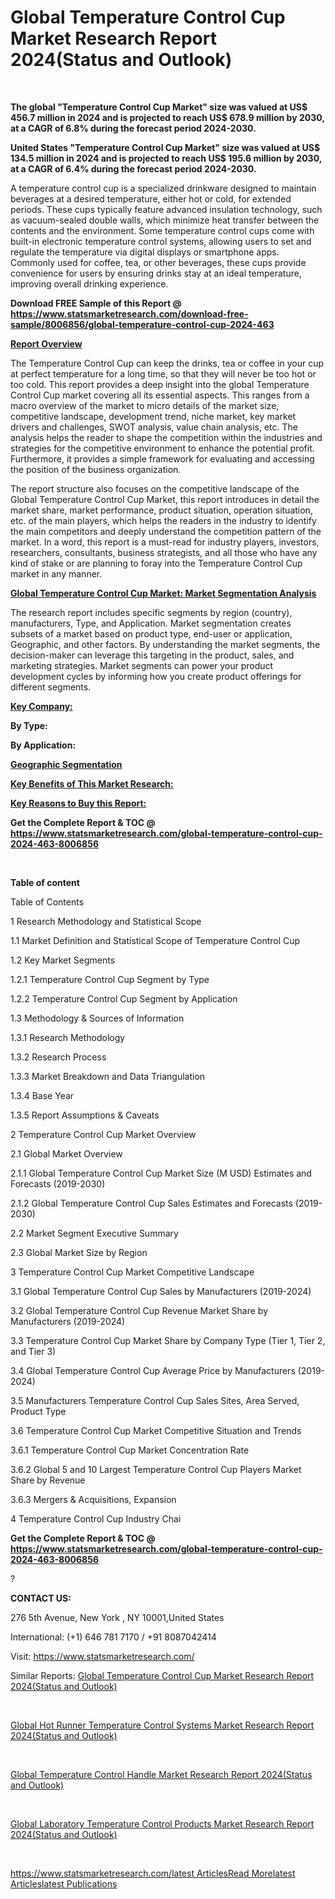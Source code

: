 <h1>Global Temperature Control Cup Market Research Report 2024(Status and Outlook)</h1><br/><p><strong>The global "Temperature Control Cup Market" size was valued at US$ 456.7 million in 2024 and is projected to reach US$ 678.9 million by 2030, at a <strong>CAGR</strong> of 6.8% during the forecast period 2024-2030.</strong></p>
 
 
 
 <p><strong>United States "Temperature Control Cup Market" size was valued at US$ 134.5 million in 2024 and is projected to reach US$ 195.6 million by 2030, at a <strong>CAGR</strong> of 6.4% during the forecast period 2024-2030.</strong></p>
 
 
 
 <p>A temperature control cup is a specialized drinkware designed to maintain beverages at a desired temperature, either hot or cold, for extended periods. These cups typically feature advanced insulation technology, such as vacuum-sealed double walls, which minimize heat transfer between the contents and the environment. Some temperature control cups come with built-in electronic temperature control systems, allowing users to set and regulate the temperature via digital displays or smartphone apps. Commonly used for coffee, tea, or other beverages, these cups provide convenience for users by ensuring drinks stay at an ideal temperature, improving overall drinking experience.</p>
 
 
 
 <p><strong>Download FREE Sample of this Report @ <a href="https://www.statsmarketresearch.com/download-free-sample/8006856/global-temperature-control-cup-2024-463">https://www.statsmarketresearch.com/download-free-sample/8006856/global-temperature-control-cup-2024-463</a></strong></p>
 
 
 
 <p><u><strong>Report Overview </strong></u></p>
 
 
 
 <p>The Temperature Control Cup can keep the drinks, tea or coffee in your cup at perfect temperature for a long time, so that they will never be too hot or too cold. This report provides a deep insight into the global Temperature Control Cup market covering all its essential aspects. This ranges from a macro overview of the market to micro details of the market size, competitive landscape, development trend, niche market, key market drivers and challenges, SWOT analysis, value chain analysis, etc. The analysis helps the reader to shape the competition within the industries and strategies for the competitive environment to enhance the potential profit. Furthermore, it provides a simple framework for evaluating and accessing the position of the business organization.</p>
 
 
 
 <p>The report structure also focuses on the competitive landscape of the Global Temperature Control Cup Market, this report introduces in detail the market share, market performance, product situation, operation situation, etc. of the main players, which helps the readers in the industry to identify the main competitors and deeply understand the competition pattern of the market. In a word, this report is a must-read for industry players, investors, researchers, consultants, business strategists, and all those who have any kind of stake or are planning to foray into the Temperature Control Cup market in any manner.</p>
 
 
 
 <p><u><strong>Global Temperature Control Cup Market: Market Segmentation Analysis </strong></u></p>
 
 
 
 <p>The research report includes specific segments by region (country), manufacturers, Type, and Application. Market segmentation creates subsets of a market based on product type, end-user or application, Geographic, and other factors. By understanding the market segments, the decision-maker can leverage this targeting in the product, sales, and marketing strategies. Market segments can power your product development cycles by informing how you create product offerings for different segments.</p>
 
 
 
 <p><u><strong>Key Company:</strong></u></p>
 
 
 
 <p><strong>By Type:</strong></p>
 
 
 
 <p><strong><strong>By Application</strong>:</strong></p>
 
 
 
 <p><u><strong>Geographic Segmentation</strong></u></p>
 
 
 
 <p><u><strong>Key Benefits of This Market Research:</strong></u></p>
 
 
 
 <p><u><strong>Key <strong>Reasons to Buy</strong> this Report:</strong></u></p>
 
 
 
 <div><b>Get the Complete Report & TOC @ <a href="https://www.statsmarketresearch.com/global-temperature-control-cup-2024-463-8006856">https://www.statsmarketresearch.com/global-temperature-control-cup-2024-463-8006856</a></b></div>
 
 
 
 <p><br />
 
 <b>Table of content</b></p>
 
 
 
 <p>Table of Contents<br />
 
 1 Research Methodology and Statistical Scope<br />
 
 1.1 Market Definition and Statistical Scope of Temperature Control Cup<br />
 
 1.2 Key Market Segments<br />
 
 1.2.1 Temperature Control Cup Segment by Type<br />
 
 1.2.2 Temperature Control Cup Segment by Application<br />
 
 1.3 Methodology & Sources of Information<br />
 
 1.3.1 Research Methodology<br />
 
 1.3.2 Research Process<br />
 
 1.3.3 Market Breakdown and Data Triangulation<br />
 
 1.3.4 Base Year<br />
 
 1.3.5 Report Assumptions & Caveats<br />
 
 2 Temperature Control Cup Market Overview<br />
 
 2.1 Global Market Overview<br />
 
 2.1.1 Global Temperature Control Cup Market Size (M USD) Estimates and Forecasts (2019-2030)<br />
 
 2.1.2 Global Temperature Control Cup Sales Estimates and Forecasts (2019-2030)<br />
 
 2.2 Market Segment Executive Summary<br />
 
 2.3 Global Market Size by Region<br />
 
 3 Temperature Control Cup Market Competitive Landscape<br />
 
 3.1 Global Temperature Control Cup Sales by Manufacturers (2019-2024)<br />
 
 3.2 Global Temperature Control Cup Revenue Market Share by Manufacturers (2019-2024)<br />
 
 3.3 Temperature Control Cup Market Share by Company Type (Tier 1, Tier 2, and Tier 3)<br />
 
 3.4 Global Temperature Control Cup Average Price by Manufacturers (2019-2024)<br />
 
 3.5 Manufacturers Temperature Control Cup Sales Sites, Area Served, Product Type<br />
 
 3.6 Temperature Control Cup Market Competitive Situation and Trends<br />
 
 3.6.1 Temperature Control Cup Market Concentration Rate<br />
 
 3.6.2 Global 5 and 10 Largest Temperature Control Cup Players Market Share by Revenue<br />
 
 3.6.3 Mergers & Acquisitions, Expansion<br />
 
 4 Temperature Control Cup Industry Chai</p>
 
 
 
 <div><b>Get the Complete Report & TOC @ <a href="https://www.statsmarketresearch.com/global-temperature-control-cup-2024-463-8006856">https://www.statsmarketresearch.com/global-temperature-control-cup-2024-463-8006856</a></b></div>
 
 
 
 <p>? </p>
 
 
 
 <p><b>CONTACT US:</b><br />
 
 276 5th Avenue, New York , NY 10001,United States<br />
 
 International: (+1) 646 781 7170 / +91 8087042414<br />
 
 Visit: <a href="https://www.statsmarketresearch.com/">https://www.statsmarketresearch.com/</a><br />
 
 Similar Reports: <a href="https://www.statsmarketresearch.com/global-temperature-control-cup-2024-463-8006856">Global Temperature Control Cup Market Research Report 2024(Status and Outlook)</a><br />
 
 <br />
 
 <a href="https://www.statsmarketresearch.com/global-temperature-control-cup-2024-463-8006856">Global Hot Runner Temperature Control Systems Market Research Report 2024(Status and Outlook)</a><br />
 
 <br />
 
 <a href="https://www.statsmarketresearch.com/global-temperature-control-cup-2024-463-8006856">Global Temperature Control Handle Market Research Report 2024(Status and Outlook)</a><br />
 
 <br />
 
 <a href="https://www.statsmarketresearch.com/global-temperature-control-cup-2024-463-8006856">Global Laboratory Temperature Control Products Market Research Report 2024(Status and Outlook)</a><br />
 
 <br />
 
 <a href="https://gyeongbokgung.com">https://www.statsmarketresearch.com/</a><a href="https://hallyeomaritime.com">latest Articles</a><a href="https://jingwansa.com">Read More</a><a href="https://nguoiviet.jp/">latest Articles</a><a href="https://www.intelmarketresearch.com/">latest Publications</a></p>